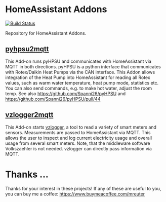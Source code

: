 # HomeAssistant Addons
[![Build Status](https://app.travis-ci.com/m-reuter/ha-addons.svg?branch=master)](https://app.travis-ci.com/github/m-reuter/ha-addons)

Repository for HomeAssistant Addons.


## [pyhpsu2mqtt](https://github.com/m-reuter/ha-addons/tree/master/pyhpsu2mqtt) 

This Add-on runs pyHPSU and communicates with HomeAssistant via MQTT in both directions. 
pyHPSU is a python interface that communicates with Rotex/Daikin Heat Pumps via the CAN interface.
This Addon allows integration of the Heat Pump into HomeAssistant for reading all Rotex values,
such as warm water temperature, heat pump mode, statistics etc. You can also send commands,
e.g. to make hot water, adjust the room temp. 
See also https://github.com/Spanni26/pyHPSU and https://github.com/Spanni26/pyHPSU/pull/44

## [vzlogger2mqtt](https://github.com/m-reuter/ha-addons/tree/master/vzlogger2mqtt) 

This Add-on starts [vzlogger](https://github.com/volkszaehler/vzlogger), a tool to read a
variety of smart meters and sensors. Measurements are passed to HomeAssistant via MQTT. 
This allows the user to inspect and log current electricity usage and overall usage from
several smart meters. Note, that the middleware software Volkszaehler is not needed.
vzlogger can directly pass information via MQTT. 


# Thanks ...

Thanks for your interest in these projects! If any of these are useful to you, you can buy me a coffee:
https://www.buymeacoffee.com/mreuter

